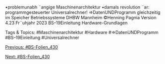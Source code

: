 •problemunabh ¨angige Maschinenarchitektur
•damals revolution ¨ar:
programmgesteuerter Universalrechner!
⇒DatenUNDProgramm gleichzeitig im Speicher
Betriebssysteme DHBW Mannheim ©Henning Pagnia Version 4.23 Fr¨uhjahr 2023 BS–19Einleitung Hardware-Grundlagen

   Tags & Topics:
   #Maschinenarchitektur
   #Hardware
   #⇒DatenUNDProgramm
   #BS–19Einleitung
   #Universalrechner

[Previous: #BS-Folien_430](BS-Folien_430.md)

[Next: #BS-Folien_430](BS-Folien_430.md)